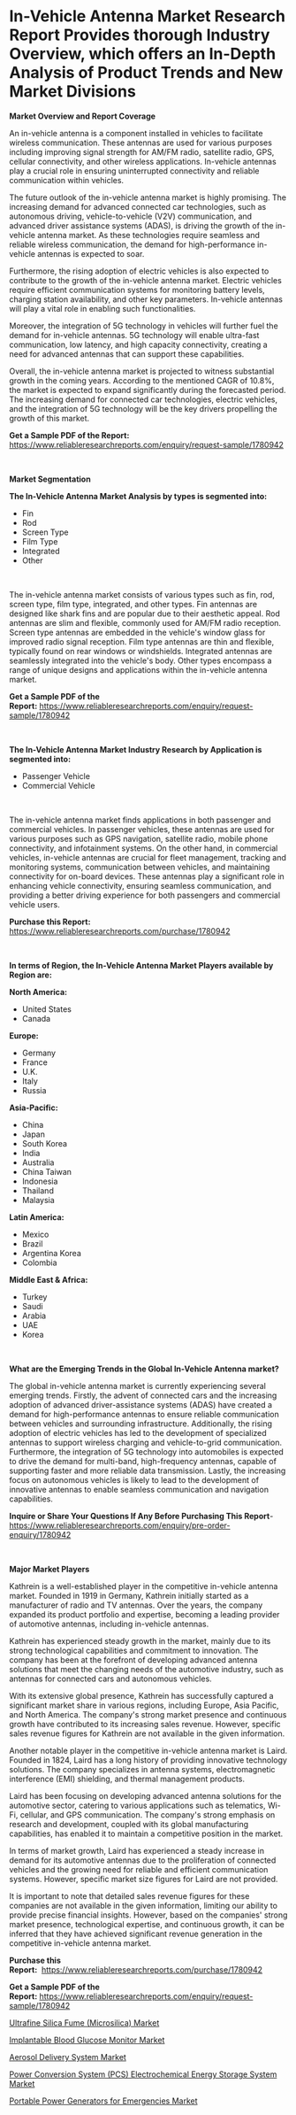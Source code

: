 <p><h1>In-Vehicle Antenna Market Research Report Provides thorough Industry Overview, which offers an In-Depth Analysis of Product Trends and New Market Divisions</h1></p><p><strong>Market Overview and Report Coverage</strong></p>
<p><p>An in-vehicle antenna is a component installed in vehicles to facilitate wireless communication. These antennas are used for various purposes including improving signal strength for AM/FM radio, satellite radio, GPS, cellular connectivity, and other wireless applications. In-vehicle antennas play a crucial role in ensuring uninterrupted connectivity and reliable communication within vehicles.</p><p>The future outlook of the in-vehicle antenna market is highly promising. The increasing demand for advanced connected car technologies, such as autonomous driving, vehicle-to-vehicle (V2V) communication, and advanced driver assistance systems (ADAS), is driving the growth of the in-vehicle antenna market. As these technologies require seamless and reliable wireless communication, the demand for high-performance in-vehicle antennas is expected to soar.</p><p>Furthermore, the rising adoption of electric vehicles is also expected to contribute to the growth of the in-vehicle antenna market. Electric vehicles require efficient communication systems for monitoring battery levels, charging station availability, and other key parameters. In-vehicle antennas will play a vital role in enabling such functionalities.</p><p>Moreover, the integration of 5G technology in vehicles will further fuel the demand for in-vehicle antennas. 5G technology will enable ultra-fast communication, low latency, and high capacity connectivity, creating a need for advanced antennas that can support these capabilities.</p><p>Overall, the in-vehicle antenna market is projected to witness substantial growth in the coming years. According to the mentioned CAGR of 10.8%, the market is expected to expand significantly during the forecasted period. The increasing demand for connected car technologies, electric vehicles, and the integration of 5G technology will be the key drivers propelling the growth of this market.</p></p>
<p><strong>Get a Sample PDF of the Report:</strong> <a href="https://www.reliableresearchreports.com/enquiry/request-sample/1780942">https://www.reliableresearchreports.com/enquiry/request-sample/1780942</a></p>
<p>&nbsp;</p>
<p><strong>Market Segmentation</strong></p>
<p><strong>The In-Vehicle Antenna Market Analysis by types is segmented into:</strong></p>
<p><ul><li>Fin</li><li>Rod</li><li>Screen Type</li><li>Film Type</li><li>Integrated</li><li>Other</li></ul></p>
<p>&nbsp;</p>
<p><p>The in-vehicle antenna market consists of various types such as fin, rod, screen type, film type, integrated, and other types. Fin antennas are designed like shark fins and are popular due to their aesthetic appeal. Rod antennas are slim and flexible, commonly used for AM/FM radio reception. Screen type antennas are embedded in the vehicle's window glass for improved radio signal reception. Film type antennas are thin and flexible, typically found on rear windows or windshields. Integrated antennas are seamlessly integrated into the vehicle's body. Other types encompass a range of unique designs and applications within the in-vehicle antenna market.</p></p>
<p><strong>Get a Sample PDF of the Report:</strong>&nbsp;<a href="https://www.reliableresearchreports.com/enquiry/request-sample/1780942">https://www.reliableresearchreports.com/enquiry/request-sample/1780942</a></p>
<p>&nbsp;</p>
<p><strong>The In-Vehicle Antenna Market Industry Research by Application is segmented into:</strong></p>
<p><ul><li>Passenger Vehicle</li><li>Commercial Vehicle</li></ul></p>
<p>&nbsp;</p>
<p><p>The in-vehicle antenna market finds applications in both passenger and commercial vehicles. In passenger vehicles, these antennas are used for various purposes such as GPS navigation, satellite radio, mobile phone connectivity, and infotainment systems. On the other hand, in commercial vehicles, in-vehicle antennas are crucial for fleet management, tracking and monitoring systems, communication between vehicles, and maintaining connectivity for on-board devices. These antennas play a significant role in enhancing vehicle connectivity, ensuring seamless communication, and providing a better driving experience for both passengers and commercial vehicle users.</p></p>
<p><strong>Purchase this Report:</strong>&nbsp; <a href="https://www.reliableresearchreports.com/purchase/1780942">https://www.reliableresearchreports.com/purchase/1780942</a></p>
<p>&nbsp;</p>
<p><strong>In terms of Region, the In-Vehicle Antenna Market Players available by Region are:</strong></p>
<p>
    <p> <strong> North America: </strong>
        <ul>
            <li>United States</li>
            <li>Canada</li>
        </ul>
        </p> 
    <p> <strong> Europe: </strong>
        <ul>
            <li>Germany</li>
            <li>France</li>
            <li>U.K.</li>
            <li>Italy</li>
            <li>Russia</li>
        </ul>
        </p> 
    <p> <strong> Asia-Pacific: </strong>
        <ul>
            <li>China</li>
            <li>Japan</li>
            <li>South Korea</li>
            <li>India</li>
            <li>Australia</li>
            <li>China Taiwan</li>
            <li>Indonesia</li>
            <li>Thailand</li>
            <li>Malaysia</li>
        </ul>
        </p> 
    <p> <strong> Latin America: </strong>
        <ul>
            <li>Mexico</li>
            <li>Brazil</li>
            <li>Argentina Korea</li>
            <li>Colombia</li>
        </ul>
        </p> 
    <p> <strong> Middle East & Africa: </strong>
        <ul>
            <li>Turkey</li>
            <li>Saudi</li>
            <li>Arabia</li>
            <li>UAE</li>
            <li>Korea</li>
        </ul>
    </p>
    </p>
<p>&nbsp;</p>
<p><strong>What are the Emerging Trends in the Global In-Vehicle Antenna market?</strong></p>
<p><p>The global in-vehicle antenna market is currently experiencing several emerging trends. Firstly, the advent of connected cars and the increasing adoption of advanced driver-assistance systems (ADAS) have created a demand for high-performance antennas to ensure reliable communication between vehicles and surrounding infrastructure. Additionally, the rising adoption of electric vehicles has led to the development of specialized antennas to support wireless charging and vehicle-to-grid communication. Furthermore, the integration of 5G technology into automobiles is expected to drive the demand for multi-band, high-frequency antennas, capable of supporting faster and more reliable data transmission. Lastly, the increasing focus on autonomous vehicles is likely to lead to the development of innovative antennas to enable seamless communication and navigation capabilities.</p></p>
<p><strong>Inquire or Share Your Questions If Any Before Purchasing This Report</strong>- <a href="https://www.reliableresearchreports.com/enquiry/pre-order-enquiry/1780942">https://www.reliableresearchreports.com/enquiry/pre-order-enquiry/1780942</a></p>
<p>&nbsp;</p>
<p><strong>Major Market Players</strong></p>
<p><p>Kathrein is a well-established player in the competitive in-vehicle antenna market. Founded in 1919 in Germany, Kathrein initially started as a manufacturer of radio and TV antennas. Over the years, the company expanded its product portfolio and expertise, becoming a leading provider of automotive antennas, including in-vehicle antennas.</p><p>Kathrein has experienced steady growth in the market, mainly due to its strong technological capabilities and commitment to innovation. The company has been at the forefront of developing advanced antenna solutions that meet the changing needs of the automotive industry, such as antennas for connected cars and autonomous vehicles.</p><p>With its extensive global presence, Kathrein has successfully captured a significant market share in various regions, including Europe, Asia Pacific, and North America. The company's strong market presence and continuous growth have contributed to its increasing sales revenue. However, specific sales revenue figures for Kathrein are not available in the given information.</p><p>Another notable player in the competitive in-vehicle antenna market is Laird. Founded in 1824, Laird has a long history of providing innovative technology solutions. The company specializes in antenna systems, electromagnetic interference (EMI) shielding, and thermal management products.</p><p>Laird has been focusing on developing advanced antenna solutions for the automotive sector, catering to various applications such as telematics, Wi-Fi, cellular, and GPS communication. The company's strong emphasis on research and development, coupled with its global manufacturing capabilities, has enabled it to maintain a competitive position in the market.</p><p>In terms of market growth, Laird has experienced a steady increase in demand for its automotive antennas due to the proliferation of connected vehicles and the growing need for reliable and efficient communication systems. However, specific market size figures for Laird are not provided.</p><p>It is important to note that detailed sales revenue figures for these companies are not available in the given information, limiting our ability to provide precise financial insights. However, based on the companies' strong market presence, technological expertise, and continuous growth, it can be inferred that they have achieved significant revenue generation in the competitive in-vehicle antenna market.</p></p>
<p><strong>Purchase this Report:</strong>&nbsp;&nbsp;<a href="https://www.reliableresearchreports.com/purchase/1780942">https://www.reliableresearchreports.com/purchase/1780942</a></p>
<p></p>
<p><strong>Get a Sample PDF of the Report:</strong>&nbsp;<a href="https://www.reliableresearchreports.com/enquiry/request-sample/1780942">https://www.reliableresearchreports.com/enquiry/request-sample/1780942</a></p>
<p><p><a href="https://medium.com/@damorgan64868/ultrafine-silica-fume-microsilica-market-insight-market-trends-growth-forecasted-from-2023-to-6c9f7923def2">Ultrafine Silica Fume (Microsilica) Market</a></p><p><a href="https://www.linkedin.com/pulse/implantable-blood-glucose-monitor-market-insights-players-1aooe/">Implantable Blood Glucose Monitor Market</a></p><p><a href="https://www.linkedin.com/pulse/aerosol-delivery-system-market-size-share-global-analysis-m2oge/">Aerosol Delivery System Market</a></p><p><a href="https://medium.com/@peterm12562/analyzing-power-conversion-system-pcs-electrochemical-energy-storage-system-market-global-2b6e3fc1f2e3">Power Conversion System (PCS) Electrochemical Energy Storage System Market</a></p><p><a href="https://github.com/castoriffic/Market-Research-Report-List-1/blob/main/portable-power-generators-for-emergencies-market.md">Portable Power Generators for Emergencies Market</a></p></p>